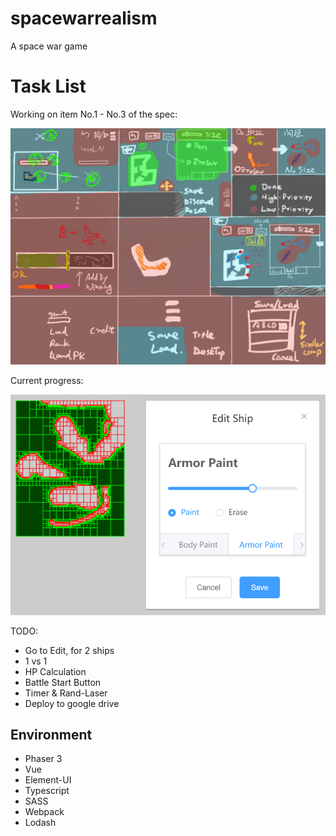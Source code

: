 # spacewarrealism
A space war game

# Task List

Working on item No.1 - No.3 of the spec:

![Specification](/assets/spec/实派宇宙IV.png "Specification")

Current progress:

![Progress](/assets/spec/2019-03-21.21-46-12.png "Progress")

TODO:
* Go to Edit, for 2 ships
* 1 vs 1
* HP Calculation
* Battle Start Button
* Timer & Rand-Laser
* Deploy to google drive

## Environment

* Phaser 3 		
* Vue
* Element-UI
* Typescript 	
* SASS	
* Webpack 			
* Lodash
